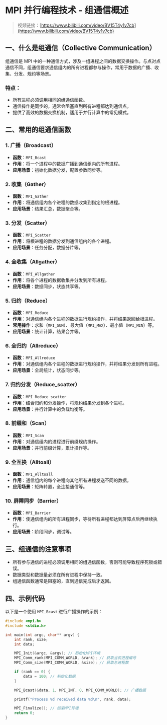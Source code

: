 # MPI 并行编程技术 - 组通信概述

> 视频链接：[https://www.bilibili.com/video/BV15T4y1v7cb](https://www.bilibili.com/video/BV15T4y1v7cb)

## 一、什么是组通信（Collective Communication）

组通信是 MPI 中的一种通信方式，涉及一组进程之间的数据交换操作。与点对点通信不同，组通信要求通信组内的所有进程都参与操作，常用于数据的广播、收集、分发、规约等场景。

### 特点：

* 所有进程必须调用相同的组通信函数。
* 通信操作是同步的，通常会阻塞直到所有进程都达到通信点。
* 提供了高效的数据交换机制，适用于并行计算中的常见模式。

## 二、常用的组通信函数

### 1. 广播（Broadcast）

* **函数**：`MPI_Bcast`
* **作用**：将一个进程中的数据广播到通信组内的所有进程。
* **应用场景**：初始化数据分发，配置参数同步等。

### 2. 收集（Gather）

* **函数**：`MPI_Gather`
* **作用**：将通信组内各个进程的数据收集到指定的根进程。
* **应用场景**：结果汇总，数据聚合等。

### 3. 分发（Scatter）

* **函数**：`MPI_Scatter`
* **作用**：将根进程的数据分发到通信组内的各个进程。
* **应用场景**：任务分配，数据分片等。

### 4. 全收集（Allgather）

* **函数**：`MPI_Allgather`
* **作用**：将各个进程的数据收集并分发到所有进程。
* **应用场景**：数据同步，状态共享等。

### 5. 归约（Reduce）

* **函数**：`MPI_Reduce`
* **作用**：对通信组内各个进程的数据进行规约操作，并将结果返回给根进程。
* **常用操作**：求和（`MPI_SUM`）、最大值（`MPI_MAX`）、最小值（`MPI_MIN`）等。
* **应用场景**：统计计算，结果合并等。

### 6. 全归约（Allreduce）

* **函数**：`MPI_Allreduce`
* **作用**：对通信组内各个进程的数据进行规约操作，并将结果分发到所有进程。
* **应用场景**：全局统计，状态同步等。

### 7. 归约分发（Reduce\_scatter）

* **函数**：`MPI_Reduce_scatter`
* **作用**：结合归约和分发操作，将规约结果分发到各个进程。
* **应用场景**：并行计算中的负载均衡等。

### 8. 前缀和（Scan）

* **函数**：`MPI_Scan`
* **作用**：对通信组内的进程进行前缀规约操作。
* **应用场景**：并行前缀计算，累计操作等。

### 9. 全互换（Alltoall）

* **函数**：`MPI_Alltoall`
* **作用**：通信组内的每个进程向其他所有进程发送不同的数据。
* **应用场景**：矩阵转置，全连接通信等。

### 10. 屏障同步（Barrier）

* **函数**：`MPI_Barrier`
* **作用**：使通信组内的所有进程同步，等待所有进程都达到屏障点后再继续执行。
* **应用场景**：阶段同步，调试等。

## 三、组通信的注意事项

* 所有参与通信的进程必须调用相同的组通信函数，否则可能导致程序死锁或错误。
* 数据类型和数据量必须在所有进程中保持一致。
* 组通信函数通常是阻塞的，直到通信完成后才返回。

## 四、示例代码

以下是一个使用 `MPI_Bcast` 进行广播操作的示例：

```c
#include <mpi.h>
#include <stdio.h>

int main(int argc, char** argv) {
    int rank, size;
    int data;

    MPI_Init(&argc, &argv); // 初始化MPI环境
    MPI_Comm_rank(MPI_COMM_WORLD, &rank); // 获取当前进程编号
    MPI_Comm_size(MPI_COMM_WORLD, &size); // 获取总进程数

    if (rank == 0) {
        data = 100; // 初始化数据
    }

    MPI_Bcast(&data, 1, MPI_INT, 0, MPI_COMM_WORLD); // 广播数据

    printf("Process %d received data %d\n", rank, data);

    MPI_Finalize(); // 结束MPI环境
    return 0;
}
```

